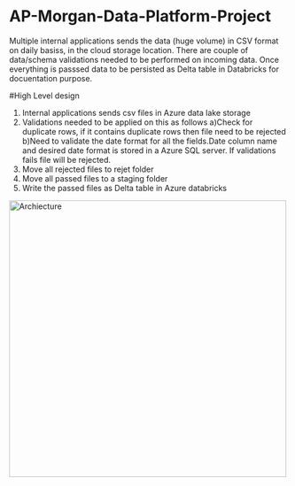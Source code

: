 # AP-Morgan-Data-Platform-Project
Multiple internal applications sends the data (huge volume) in CSV format on daily basiss, in the cloud storage location. There are couple of data/schema validations 
needed to be performed on incoming data. Once everything is passsed data to be persisted as Delta table in Databricks for docuentation purpose.

#High Level design
1) Internal applications sends csv files in Azure data lake storage
2) Validations needed to be applied on this as follows
   a)Check for duplicate rows, if it contains duplicate rows then file need to be rejected
   b)Need to validate the date format for all the fields.Date column name and desired date format  is stored in a Azure SQL server. If validations fails file will be 
     rejected.
3) Move all rejected files to rejet folder 
4) Move all passed files to a staging folder
5) Write the passed files as Delta table in Azure databricks


<img width="500" alt="Archiecture" src="https://user-images.githubusercontent.com/100984374/217887762-47ea7af6-4ade-4bb7-8eec-e00e25a9dab9.PNG">

